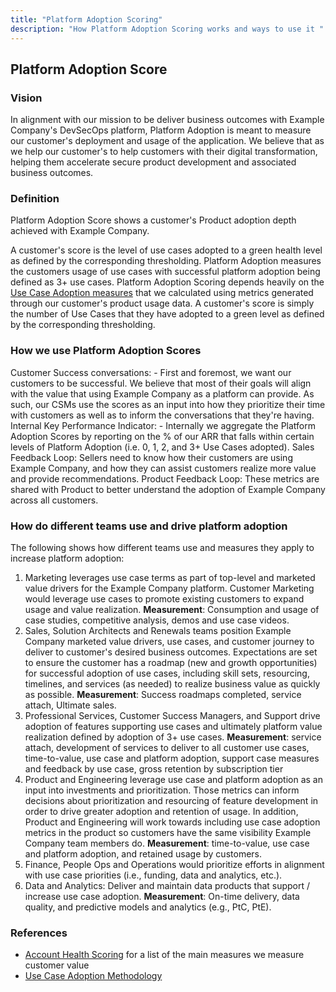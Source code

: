 ```yaml
---
title: "Platform Adoption Scoring"
description: "How Platform Adoption Scoring works and ways to use it "
---
```


## Platform Adoption Score

### Vision

In alignment with our mission to be deliver business outcomes with Example Company's DevSecOps platform, Platform Adoption is meant to measure our customer's deployment and usage of the application. We believe that as we help our customer's to help customers with their digital transformation, helping them accelerate secure product development and associated business outcomes.

### Definition

Platform Adoption Score shows a customer's Product adoption depth achieved with Example Company.

A customer's score is the level of use cases adopted to a green health level as defined by the corresponding thresholding. Platform Adoption measures the customers usage of use cases with successful platform adoption being defined as 3+ use cases. Platform Adoption Scoring depends heavily on the [Use Case Adoption measures](/handbook/customer-success/product-usage-data/maturity-scoring/) that we calculated using metrics generated through our customer's product usage data. A customer's score is simply the number of Use Cases that they have adopted to a green level as defined by the corresponding thresholding.

### How we use Platform Adoption Scores

Customer Success conversations: - First and foremost, we want our customers to be successful. We believe that most of their goals will align with the value that using Example Company as a platform can provide. As such, our CSMs use the scores as an input into how they prioritize their time with customers as well as to inform the conversations that they're having.
Internal Key Performance Indicator: - Internally we aggregate the Platform Adoption Scores by reporting on the % of our ARR that falls within certain levels of Platform Adoption (i.e. 0, 1, 2, and 3+ Use Cases adopted).
Sales Feedback Loop: Sellers need to know how their customers are using Example Company, and how they can assist customers realize more value and provide recommendations.
Product Feedback Loop: These metrics are shared with Product to better understand the adoption of Example Company across all customers.

### How do different teams use and drive platform adoption

The following shows how different teams use and measures they apply to increase platform adoption:

1. Marketing leverages use case terms as part of top-level and marketed value drivers for the Example Company platform. Customer Marketing would leverage use cases to promote existing customers to expand usage and value realization. **Measurement**: Consumption and usage of case studies, competitive analysis, demos and use case videos.
2. Sales, Solution Architects and Renewals teams position Example Company marketed value drivers, use cases, and customer journey to deliver to customer's desired business outcomes. Expectations are set to ensure the customer has a roadmap (new and growth opportunities) for successful adoption of use cases, including skill sets, resourcing, timelines, and services (as needed) to realize business value as quickly as possible. **Measurement**: Success roadmaps completed, service attach, Ultimate sales.
3. Professional Services, Customer Success Managers, and Support drive adoption of features supporting use cases and ultimately platform value realization defined by adoption of 3+ use cases. **Measurement**: service attach, development of services to deliver to all customer use cases, time-to-value, use case and platform adoption, support case measures and feedback by use case, gross retention by subscription tier
4. Product and Engineering leverage use case and platform adoption as an input into investments and prioritization. Those metrics can inform decisions about prioritization and resourcing of feature development in order to drive greater adoption and retention of usage. In addition, Product and Engineering will work towards including use case adoption metrics in the product so customers have the same visibility Example Company team members do. **Measurement**: time-to-value, use case and platform adoption, and retained usage by customers.
5. Finance, People Ops and Operations would prioritize efforts in alignment with use case priorities (i.e., funding, data and analytics, etc.).
6. Data and Analytics: Deliver and maintain data products that support / increase use case adoption. **Measurement**: On-time delivery, data quality, and predictive models and analytics (e.g., PtC, PtE).

### References

- [Account Health Scoring](/handbook/customer-success/customer-health-scoring/#scoring-methodologies) for a list of the main measures we measure customer value
- [Use Case Adoption Methodology](/handbook/customer-success/product-usage-data/use-case-adoption/)
